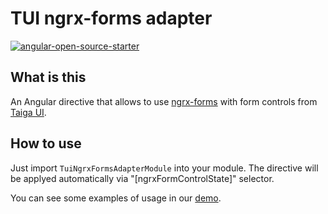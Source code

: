 # TUI ngrx-forms adapter

[![angular-open-source-starter](https://img.shields.io/badge/made%20with-angular--open--source--starter-d81676?logo=angular)](https://github.com/TinkoffCreditSystems/angular-open-source-starter)

## What is this

An Angular directive that allows to use [ngrx-forms](https://github.com/MrWolfZ/ngrx-forms) with form controls from [Taiga UI](https://github.com/TinkoffCreditSystems/taiga-ui).

## How to use

Just import `TuiNgrxFormsAdapterModule` into your module. The directive will be applyed automatically via "[ngrxFormControlState]" selector.

You can see some examples of usage in our [demo](https://stackblitz.com/github/TinkoffCreditSystems/tui-ngrx-forms-adapter/tree/main/projects/demo).

